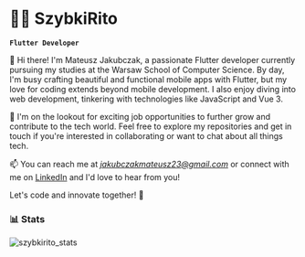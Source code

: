 # 🏄‍♂️ SzybkiRito

**`Flutter Developer`**

👋 Hi there! I'm Mateusz Jakubczak, a passionate Flutter developer currently pursuing my studies at the Warsaw School of Computer Science. By day, I'm busy crafting beautiful and functional mobile apps with Flutter, but my love for coding extends beyond mobile development. I also enjoy diving into web development, tinkering with technologies like JavaScript and Vue 3.

🌟 I'm on the lookout for exciting job opportunities to further grow and contribute to the tech world. Feel free to explore my repositories and get in touch if you're interested in collaborating or want to chat about all things tech.

📫 You can reach me at *jakubczakmateusz23@gmail.com* or connect with me on <a href="https://www.linkedin.com/in/mateusz-jakubczak-1073591b9/" target="blank">LinkedIn</a> and I'd love to hear from you!

Let's code and innovate together! 🚀

### 📊 Stats

<p><img align="left" src="https://github-readme-stats.vercel.app/api/top-langs?username=szybkirito&show_icons=true&locale=en&layout=compact" alt="szybkirito_stats" /></p>
